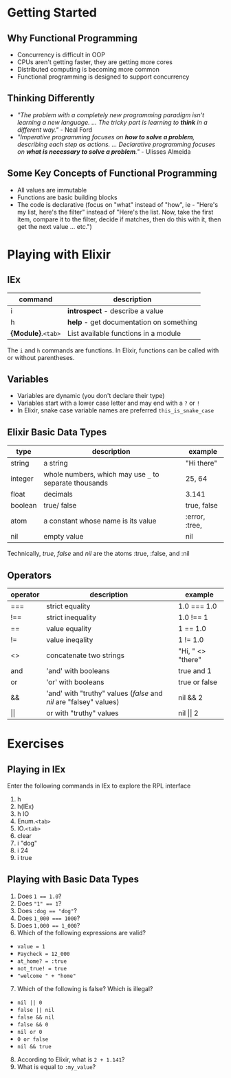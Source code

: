# Getting Started

## Why Functional Programming
* Concurrency is difficult in OOP
* CPUs aren't getting faster, they are getting more cores
* Distributed computing is becoming more common
* Functional programming is designed to support concurrency

## Thinking Differently
* _"The problem with a completely new programming paradigm isn't learning a new language. ... The tricky part is learning to __think__ in a different way."_ - Neal Ford
* _"Imperative programming focuses on __how to solve a problem__, describing each step as actions. ... Declarative programming focuses on __what is necessary to solve a problem__."_ - Ulisses Almeida

## Some Key Concepts of Functional Programming
* All values are immutable
* Functions are basic building blocks
* The code is declarative (focus on "what" instead of "how", ie - "Here's my list, here's the filter" instead of "Here's the list.  Now, take the first item, compare it to the filter, decide if matches, then do this with it, then get the next value ... etc.")


# Playing with Elixir

## IEx
|command|description|
|---|---|
|i| __introspect__ - describe a value|
|h| __help__ - get documentation on something|
|__{Module}__.`<tab>`|List available functions in a module|

The `i` and `h` commands are functions.  In Elixir, functions can be called with or without parentheses. 

## Variables
* Variables are dynamic (you don't declare their type)
* Variables start with a lower case letter and may end with a `?` or `!`
* In Elixir, snake case variable names are preferred `this_is_snake_case`

## Elixir Basic Data Types
|type|description|example
|---|---|---|
|string|a string| "Hi there"|
|integer|whole numbers, which may use `_` to separate thousands | 25, 64|
|float|decimals| 3.141 |
|boolean| true/ false| true, false|
|atom|a constant whose name is its value|:error, :tree, |
|nil|empty value| nil|

Technically, _true_, _false_ and _nil_ are the atoms :true, :false, and :nil

## Operators
|operator|description|example|
|---|---|---|
|===|strict equality| 1.0 === 1.0|
|!==|strict inequality| 1.0 !== 1|
|==|value equality| 1 == 1.0|
|!=|value ineqality| 1 != 1.0|
|<>|concatenate two strings|"Hi, " <> "there"|
|and|'and' with booleans| true and 1|
|or|'or' with booleans|true or false|
|&&|'and' with "truthy" values (_false_ and _nil_ are "falsey" values)|nil && 2|
|\|\||or with "truthy" values|nil \|\| 2|

# Exercises
## Playing in IEx
Enter the following commands in IEx to explore the RPL interface
1. h
2. h(IEx)
3. h IO
4. Enum.`<tab>`
5. IO.`<tab>`
6. clear
7. i "dog"
8. i 24
9. i true

## Playing with Basic Data Types
1.  Does `1 == 1.0`?
2.  Does `"1" == 1`?
3.  Does `:dog == "dog"`?
4.  Does `1_000 === 1000`?
5.  Does `1,000 == 1_000`?
6. Which of the following expressions are valid?
  - `value = 1`
  - `Paycheck = 12_000`
  - `at_home? = :true`
  - `not_true! = true`
  - `"welcome " + "home"`
7.  Which of the following is false?  Which is illegal?
  * `nil || 0`
  * `false || nil`
  * `false && nil`
  * `false && 0`
  * `nil or 0`
  * `0 or false`
  * `nil && true`
8. According to Elixir, what is `2 + 1.141`?
9. What is equal to `:my_value`?


